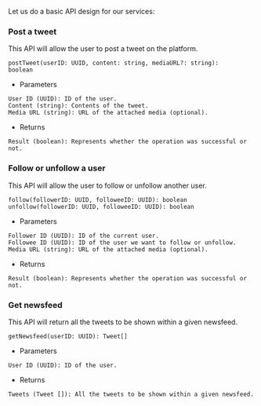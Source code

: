 Let us do a basic API design for our services:

### Post a tweet
This API will allow the user to post a tweet on the platform.
```
postTweet(userID: UUID, content: string, mediaURL?: string):
boolean
```
- Parameters
```
User ID (UUID): ID of the user.
Content (string): Contents of the tweet.
Media URL (string): URL of the attached media (optional).
```
- Returns
```
Result (boolean): Represents whether the operation was successful or not.
```

### Follow or unfollow a user
This API will allow the user to follow or unfollow another user.
```
follow(followerID: UUID, followeeID: UUID): boolean
unfollow(followerID: UUID, followeeID: UUID): boolean
```
- Parameters
```
Follower ID (UUID): ID of the current user.
Followee ID (UUID): ID of the user we want to follow or unfollow.
Media URL (string): URL of the attached media (optional).
```
- Returns
```
Result (boolean): Represents whether the operation was successful or not.
```

### Get newsfeed
This API will return all the tweets to be shown within a given newsfeed.
```
getNewsfeed(userID: UUID): Tweet[]
```
- Parameters
```
User ID (UUID): ID of the user.
```
- Returns
```
Tweets (Tweet []): All the tweets to be shown within a given newsfeed.
```
